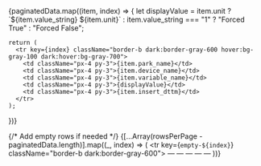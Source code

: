 <tbody>
  {paginatedData.map((item, index) => {
    let displayValue = item.unit 
      ? `${item.value_string} ${item.unit}` 
      : item.value_string === "1" 
      ? "Forced True" 
      : "Forced False";

    return (
      <tr key={index} className="border-b dark:border-gray-600 hover:bg-gray-100 dark:hover:bg-gray-700">
        <td className="px-4 py-3">{item.park_name}</td>
        <td className="px-4 py-3">{item.device_name}</td>
        <td className="px-4 py-3">{item.variable_name}</td>
        <td className="px-4 py-3">{displayValue}</td>
        <td className="px-4 py-3">{item.insert_dttm}</td>
      </tr>
    );
  })}

  {/* Add empty rows if needed */}
  {[...Array(rowsPerPage - paginatedData.length)].map((_, index) => (
    <tr key={`empty-${index}`} className="border-b dark:border-gray-600">
      <td className="px-4 py-3 text-gray-400">—</td>
      <td className="px-4 py-3 text-gray-400">—</td>
      <td className="px-4 py-3 text-gray-400">—</td>
      <td className="px-4 py-3 text-gray-400">—</td>
      <td className="px-4 py-3 text-gray-400">—</td>
    </tr>
  ))}
</tbody>
